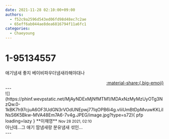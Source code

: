 ```yaml
---
date: 2021-11-28 02:10:00+09:00
authors:
  - f52c9a2596d543ed06fd98d48ec7c2ae
  - 65eff6ab044ae8dea6816794f11a6fc1
categories:
  - Chaeyoung
---
```


# 1-95134557

<div class="post-container" markdown="1">
<div class="content-container md-sidebar__scrollwrap" markdown="1">

애기냄새 좋지 베이비파우더냄새라해야대나

</div>
</div>

<div style="text-align: right;" markdown="1">
<a href="https://weverse.io/fromis9/fanpost/1-95134557" style="text-align: right;">:material-share:{.big-emoji}</a>
</div>
---

<div class="comments-container md-sidebar__scrollwrap" markdown="1">
<div class="comment" markdown="1">
<div class='id-container' markdown="1">
![](https://phinf.wevpstatic.net/MjAyNDExMjNfMTM1/MDAxNzMyMzUyOTg3NzQw.0-1kBK7h97cjuA6OF3UdGN3rVOdUNEpwj77IqOPB6i4g.vliiUmBtDpMvuwKKLiINsS6K5Bkw-MVA48Em7A6-7v4g.JPEG/image.jpg?type=s72){ pfp loading=lazy }
**<span class="artist">이채영</span>** <small>Nov 28 2021, 02:10</small><br>
</div>
<div class='comment-body' markdown="1">
아닌데...그 애기 땀냄새랑 분유냄새 섞인...
</div>
</div>
</div>
---
